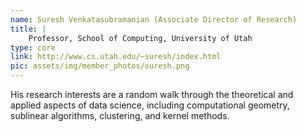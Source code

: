 ```yaml
---
name: Suresh Venkatasubramanian (Associate Director of Research)
title: |
    Professor, School of Computing, University of Utah
type: core
link: http://www.cs.utah.edu/~suresh/index.html
pic: assets/img/member_photos/suresh.png
---
```


His research interests are a random walk through the theoretical and applied aspects of data science, including computational geometry, sublinear algorithms, clustering, and kernel methods.